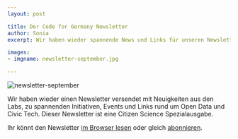 ```yaml
---
layout: post

title: Der Code for Germany Newsletter
author: Sonia
excerpt: Wir haben wieder spannende News und Links für unseren Newsletter gesammelt.

images:
- imgname: newsletter-september.jpg

---
```

![newsletter-september](/assets/blog/newsletter-märz.png)

Wir haben wieder einen Newsletter versendet mit Neuigkeiten aus den Labs, zu spannenden Initiativen, Events und Links rund um Open Data und Civic Tech. Dieser Newsletter ist eine Citizen Science Spezialausgabe. 

Ihr könnt den Newsletter [im Browser lesen][] oder gleich [abonnieren][]. 

[abonnieren]: http://okfn.us5.list-manage.com/subscribe?u=929f1e07936386d34833e20d1&id=bb63fcab72
[im Browser lesen]: http://us5.campaign-archive2.com/?u=929f1e07936386d34833e20d1&id=13f7f27d8f&e=[UNIQID]
